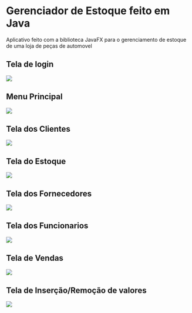 <h1>Gerenciador de Estoque feito em Java</h1>
<p>Aplicativo feito com a biblioteca JavaFX para o gerenciamento de estoque de uma loja de peças de automovel<p>

<h2>Tela de login</h2>
<img src = "https://i.ibb.co/RSBJV6T/Login.png">

<h2>Menu Principal</h2>
<img src = "https://i.ibb.co/qsYHDCm/Menu-principal.png">

<h2>Tela dos Clientes</h2>
<img src = "https://i.ibb.co/mvs1xTR/Clientes.png">

<h2>Tela do Estoque</h2>
<img src = "https://i.ibb.co/WkHBxmy/Estoque.png">

<h2>Tela dos Fornecedores</h2>
<img src = "https://i.ibb.co/MDnz1Kg/Fornecedores.png">

<h2>Tela dos Funcionarios</h2>
<img src = "https://i.ibb.co/hM9WZxb/Funcionarios.png">

<h2>Tela de Vendas</h2>
<img src = "https://i.ibb.co/2Y2KQ5T/Vendas.png">

<h2>Tela de Inserção/Remoção de valores</h2>
<img src = "https://i.ibb.co/rspNK1Z/Manipula-o.png">
